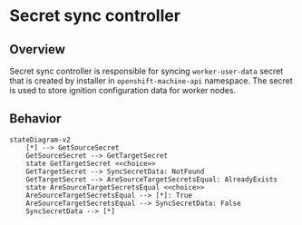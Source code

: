 # Secret sync controller

## Overview

Secret sync controller is responsible for syncing `worker-user-data` secret that is created by installer in `openshift-machine-api` namespace. The secret is used to store ignition configuration data for worker nodes.

## Behavior

```mermaid
stateDiagram-v2
    [*] --> GetSourceSecret
    GetSourceSecret --> GetTargetSecret
    state GetTargetSecret <<choice>>
    GetTargetSecret --> SyncSecretData: NotFound
    GetTargetSecret --> AreSourceTargetSecretsEqual: AlreadyExists
    state AreSourceTargetSecretsEqual <<choice>>
    AreSourceTargetSecretsEqual --> [*]: True
    AreSourceTargetSecretsEqual --> SyncSecretData: False
    SyncSecretData --> [*]
```



